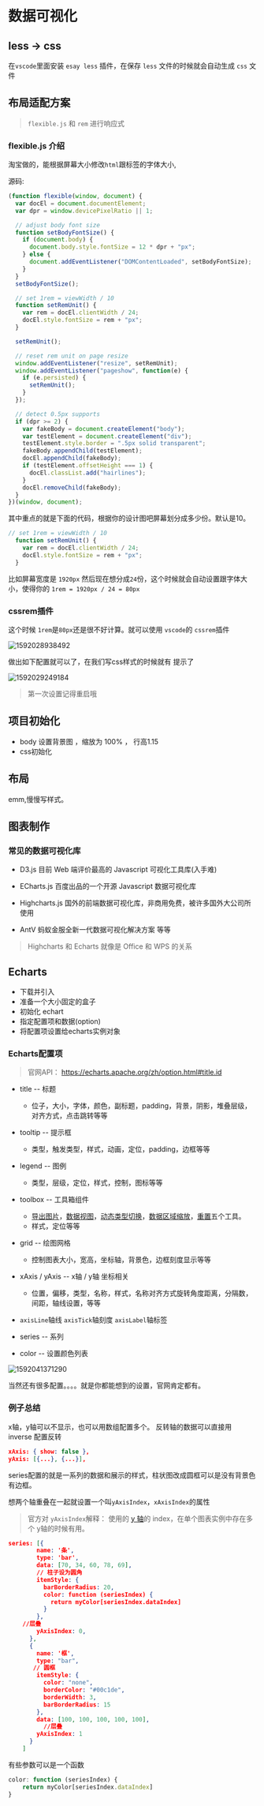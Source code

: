 # 数据可视化

## less -> css

在`vscode`里面安装 `esay less` 插件，在保存 `less` 文件的时候就会自动生成 `css` 文件

## 布局适配方案

> `flexible.js`  和 `rem` 进行响应式

### flexible.js 介绍

淘宝做的，能根据屏幕大小修改`html`跟标签的字体大小,

源码:

```js
(function flexible(window, document) {
  var docEl = document.documentElement;
  var dpr = window.devicePixelRatio || 1;

  // adjust body font size
  function setBodyFontSize() {
    if (document.body) {
      document.body.style.fontSize = 12 * dpr + "px";
    } else {
      document.addEventListener("DOMContentLoaded", setBodyFontSize);
    }
  }
  setBodyFontSize();

  // set 1rem = viewWidth / 10
  function setRemUnit() {
    var rem = docEl.clientWidth / 24;
    docEl.style.fontSize = rem + "px";
  }

  setRemUnit();

  // reset rem unit on page resize
  window.addEventListener("resize", setRemUnit);
  window.addEventListener("pageshow", function(e) {
    if (e.persisted) {
      setRemUnit();
    }
  });

  // detect 0.5px supports
  if (dpr >= 2) {
    var fakeBody = document.createElement("body");
    var testElement = document.createElement("div");
    testElement.style.border = ".5px solid transparent";
    fakeBody.appendChild(testElement);
    docEl.appendChild(fakeBody);
    if (testElement.offsetHeight === 1) {
      docEl.classList.add("hairlines");
    }
    docEl.removeChild(fakeBody);
  }
})(window, document);

```

其中重点的就是下面的代码，根据你的设计图吧屏幕划分成多少份。默认是10。

```js
// set 1rem = viewWidth / 10
  function setRemUnit() {
    var rem = docEl.clientWidth / 24;
    docEl.style.fontSize = rem + "px";
  }
```

比如屏幕宽度是 `1920px` 然后现在想分成`24`份，这个时候就会自动设置跟字体大小，使得你的 `1rem = 1920px / 24 = 80px`

### cssrem插件

这个时候 `1rem`是`80px`还是很不好计算。就可以使用 `vscode`的 `cssrem`插件

![1592028938492](readme.assets/1592028938492.png)

做出如下配置就可以了，在我们写css样式的时候就有 提示了

![1592029249184](readme.assets/1592029249184.png)

> 第一次设置记得重启哦

## 项目初始化

- body 设置背景图 ，缩放为 100%  ， 行高1.15
- css初始化

## 布局

emm,慢慢写样式。

## 图表制作

### 常见的数据可视化库

- D3.js   目前 Web 端评价最高的 Javascript 可视化工具库(入手难)  

- ECharts.js   百度出品的一个开源 Javascript 数据可视化库   

- Highcharts.js  国外的前端数据可视化库，非商用免费，被许多国外大公司所使用  

- AntV  蚂蚁金服全新一代数据可视化解决方案  等等

>  Highcharts 和 Echarts 就像是 Office 和 WPS 的关系

## Echarts

+ 下载并引入
+ 准备一个大小固定的盒子
+ 初始化 echart
+ 指定配置项和数据(option)
+ 将配置项设置给echarts实例对象

### Echarts配置项

> 官网API： https://echarts.apache.org/zh/option.html#title.id 

+ title -- 标题
  + 位子，大小，字体，颜色，副标题，padding，背景，阴影，堆叠层级，对齐方式，点击跳转等等
+ tooltip -- 提示框
  + 类型，触发类型，样式，动画，定位，padding，边框等等
+ legend -- 图例
  + 类型，层级，定位，样式，控制，图标等等
+ toolbox -- 工具箱组件
  +  [导出图片](https://echarts.apache.org/zh/option.html#toolbox.feature.saveAsImage)，[数据视图](https://echarts.apache.org/zh/option.html#toolbox.feature.dataView)，[动态类型切换](https://echarts.apache.org/zh/option.html#toolbox.feature.magicType)，[数据区域缩放](https://echarts.apache.org/zh/option.html#toolbox.feature.dataZoom)，[重置](https://echarts.apache.org/zh/option.html#toolbox.feature.reset)五个工具。 
  + 样式，定位等等
+ grid --  绘图网格 
  + 控制图表大小，宽高，坐标轴，背景色，边框刻度显示等等
+ xAxis / yAxis -- x轴 / y轴  坐标相关
  + 位置，偏移，类型，名称，样式，名称对齐方式旋转角度距离，分隔数，间距，轴线设置，等等
+ `axisLine`轴线 `axisTick`轴刻度 `axisLabel`轴标签
  
+ series -- 系列

+ color -- 设置颜色列表

![1592041371290](readme.assets/1592041371290.png)

当然还有很多配置。。。。就是你都能想到的设置，官网肯定都有。

### 例子总结

x轴，y轴可以不显示，也可以用数组配置多个。
反转轴的数据可以直接用 inverse 配置反转

```json
xAxis: { show: false },
yAxis: [{...}, {...}],
```

series配置的就是一系列的数据和展示的样式，柱状图改成圆框可以是没有背景色有边框。

想两个轴重叠在一起就设置一个叫`yAxisIndex`，`xAxisIndex`的属性

> 官方对 `yAxisIndex`解释： 使用的 [y 轴](https://echarts.apache.org/zh/option.html#yAxis)的 index，在单个图表实例中存在多个 y轴的时候有用。 

```json
series: [{
        name: '条',
        type: 'bar',
        data: [70, 34, 60, 78, 69],
        // 柱子设为圆角
        itemStyle: {
          barBorderRadius: 20,
          color: function (seriesIndex) {
            return myColor[seriesIndex.dataIndex]
          }
        },
    //层叠
        yAxisIndex: 0,
      },
      {
        name: '框',
        type: "bar",
       // 圆框
        itemStyle: {
          color: "none",
          borderColor: "#00c1de",
          borderWidth: 3,
          barBorderRadius: 15
        },
        data: [100, 100, 100, 100, 100],
          //层叠
        yAxisIndex: 1
      }
    ]
```

有些参数可以是一个函数

```js
color: function (seriesIndex) {
	return myColor[seriesIndex.dataIndex]
}
```

